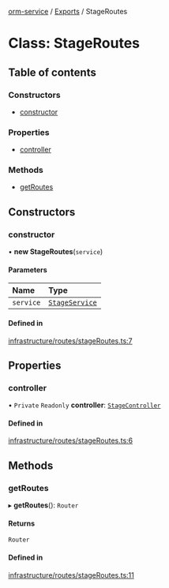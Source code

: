 [orm-service](../README.md) / [Exports](../modules.md) / StageRoutes

# Class: StageRoutes

## Table of contents

### Constructors

- [constructor](StageRoutes.md#constructor)

### Properties

- [controller](StageRoutes.md#controller)

### Methods

- [getRoutes](StageRoutes.md#getroutes)

## Constructors

### constructor

• **new StageRoutes**(`service`)

#### Parameters

| Name | Type |
| :------ | :------ |
| `service` | [`StageService`](StageService.md) |

#### Defined in

[infrastructure/routes/stageRoutes.ts:7](https://github.com/FlavioLionelRita/lambdaorm-svc/blob/c41a03c/src/lib/infrastructure/routes/stageRoutes.ts#L7)

## Properties

### controller

• `Private` `Readonly` **controller**: [`StageController`](StageController.md)

#### Defined in

[infrastructure/routes/stageRoutes.ts:6](https://github.com/FlavioLionelRita/lambdaorm-svc/blob/c41a03c/src/lib/infrastructure/routes/stageRoutes.ts#L6)

## Methods

### getRoutes

▸ **getRoutes**(): `Router`

#### Returns

`Router`

#### Defined in

[infrastructure/routes/stageRoutes.ts:11](https://github.com/FlavioLionelRita/lambdaorm-svc/blob/c41a03c/src/lib/infrastructure/routes/stageRoutes.ts#L11)
